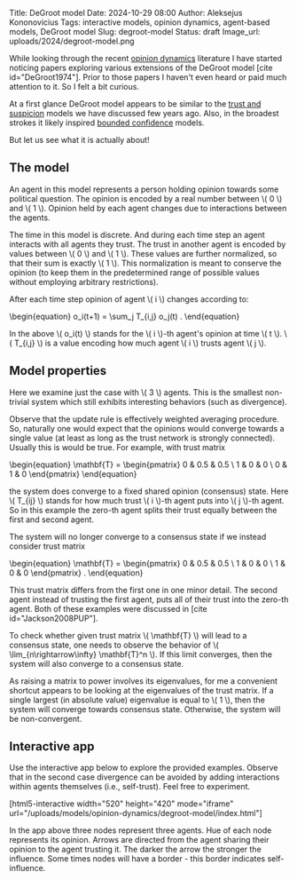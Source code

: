 Title: DeGroot model
Date: 2024-10-29 08:00
Author: Aleksejus Kononovicius
Tags: interactive models, opinion dynamics, agent-based models, DeGroot model
Slug: degroot-model
Status: draft
Image_url: uploads/2024/degroot-model.png

While looking through the recent [opinion dynamics](/tag/opinion-dynamics/)
literature I have started noticing papers exploring various extensions of
the DeGroot model [cite id="DeGroot1974"]. Prior to those papers I haven't
even heard or paid much attention to it. So I felt a bit curious.

At a first glance DeGroot model appears to be similar to the [trust and
suspicion](/tag/trust-and-suspicion/) models we have discussed few years
ago. Also, in the broadest strokes it likely inspired [bounded
confidence](/tag/bounded-confidence/) models.

But let us see what it is actually about!
<!--more-->

## The model

An agent in this model represents a person holding opinion towards some
political question. The opinion is encoded by a real number between \\\( 0
\\\) and \\\( 1 \\\). Opinion held by each agent changes due to interactions
between the agents.

The time in this model is discrete. And during each time step an agent
interacts with all agents they trust. The trust in another agent is encoded
by values between \\\( 0 \\\) and \\\( 1 \\\). These values are further
normalized, so that their sum is exactly \\\( 1 \\\). This normalization is
meant to conserve the opinion (to keep them in the predetermined range of
possible values without employing arbitrary restrictions).

After each time step opinion of agent \\\( i \\\) changes according to:

\begin{equation}
    o\_i(t+1) = \sum\_j T\_{i,j} o\_j(t) .
\end{equation}

In the above \\\( o\_i(t) \\\) stands for the \\\( i \\\)-th agent's opinion
at time \\\( t \\\). \\\( T\_{i,j} \\\) is a value encoding how much agent
\\\( i \\\) trusts agent \\\( j \\\).

## Model properties

Here we examine just the case with \\\( 3 \\\) agents. This is the smallest
non-trivial system which still exhibits interesting behaviors (such as
divergence).

Observe that the update rule is effectively weighted averaging procedure.
So, naturally one would expect that the opinions would converge towards a
single value (at least as long as the trust network is strongly connected).
Usually this is would be true. For example, with trust matrix

\begin{equation}
    \mathbf{T} = \begin{pmatrix}
            0 & 0.5 & 0.5 \\
            1 & 0 & 0 \\
            0 & 1 & 0
        \end{pmatrix} 
\end{equation}

the system does converge to a fixed shared opinion (consensus) state. Here
\\\( T_{ij} \\\) stands for how much trust \\\( i \\\)-th agent puts into
\\\( j \\\)-th agent. So in this example the zero-th agent splits their
trust equally between the first and second agent.

The system will no longer converge to a consensus state if we instead
consider trust matrix

\begin{equation}
    \mathbf{T} = \begin{pmatrix}
            0 & 0.5 & 0.5 \\
            1 & 0 & 0 \\
            1 & 0 & 0
        \end{pmatrix} .
\end{equation}

This trust matrix differs from the first one in one minor detail. The second
agent instead of trusting the first agent, puts all of their trust into the
zero-th agent. Both of these examples were discussed in [cite
id="Jackson2008PUP"].

To check whether given trust matrix \\\( \mathbf{T} \\\) will lead to
a consensus state, one needs to observe the behavior of \\\(
\lim_{n\rightarrow\infty} \mathbf{T}^n \\\). If this limit converges, then
the system will also converge to a consensus state.

As raising a matrix to power involves its eigenvalues, for me a convenient
shortcut appears to be looking at the eigenvalues of the trust matrix. If a
single largest (in absolute value) eigenvalue is equal to \\\( 1 \\\), then
the system will converge towards consensus state. Otherwise, the system will
be non-convergent.

## Interactive app

Use the interactive app below to explore the provided examples. Observe that
in the second case divergence can be avoided by adding interactions within
agents themselves (i.e., self-trust). Feel free to experiment.

[html5-interactive width="520" height="420" mode="iframe"
url="/uploads/models/opinion-dynamics/degroot-model/index.html"]

In the app above three nodes represent three agents. Hue of each node
represents its opinion. Arrows are directed from the agent sharing their
opinion to the agent trusting it. The darker the arrow the stronger the
influence. Some times nodes will have a border - this border indicates
self-influence.
